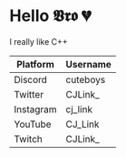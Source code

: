 
# Hello 𝖁𝖗𝖔 💔

I really like C++

| Platform | Username |
| -------- | -------- |
| Discord |  cuteboys |
| Twitter | CJLink_ |
| Instagram | cj_link |
| YouTube | CJ_Link |
| Twitch | CJLink_ |

